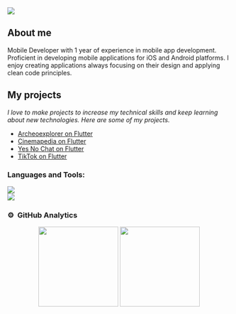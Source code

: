 <div align="center">
<!-- <h1 align="center">Hola, soy <a href="https://aristi.dev">AristiDevs</a> 👋</h1> -->
</div>
<img src="https://i.imgur.com/zKsEKjc.png">

## About me 

Mobile Developer with 1 year of experience in mobile app development. Proficient in developing mobile applications for iOS and Android platforms. I enjoy creating applications always focusing on their design and applying clean code principles.
<br>

## My projects

_I love to make projects to increase my technical skills and keep learning about new technologies. Here are some of my projects._

- [Archeoexplorer on Flutter](https://archeoexplorer.org)
- [Cinemapedia on Flutter](https://github.com/AlphaNumericUser/cinemapedia)
- [Yes No Chat on Flutter](https://github.com/AlphaNumericUser/yes-no-app)
- [TikTok on Flutter](https://github.com/AlphaNumericUser/Videos-toktik)                                                                             
</div>

<!-- LENGUAJES Y HERRAMIENTAS -->
<h3 align="left">Languages and Tools:</h3>

<img src="https://skillicons.dev/icons?i=py,dart,flutter,html,css,js,react,nodejs,express" /><br>
<img src="https://skillicons.dev/icons?i=vscode,git,github,postman,firebase,vite" /><br>


### ⚙️ &nbsp;GitHub Analytics

<p align="center">
  <img height="180em" src="https://github-readme-stats-eight-theta.vercel.app/api?username=AlphaNumericUser&show_icons=true&theme=algolia&include_all_commits=true&count_private=true"/>
  <img height="180em" src="https://github-readme-stats-eight-theta.vercel.app/api/top-langs/?username=AlphaNumericUser&layout=compact&langs_count=8&theme=algolia"/>
</a>
</p>
